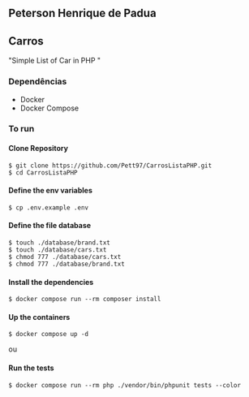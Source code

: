 ## Peterson Henrique de Padua

## Carros

"Simple List of Car in PHP
"

### Dependências

- Docker
- Docker Compose

### To run

#### Clone Repository

```
$ git clone https://github.com/Pett97/CarrosListaPHP.git
$ cd CarrosListaPHP
```

#### Define the env variables

```
$ cp .env.example .env
```

#### Define the file database

```
$ touch ./database/brand.txt
$ touch ./database/cars.txt
$ chmod 777 ./database/cars.txt
$ chmod 777 ./database/brand.txt
```

#### Install the dependencies

```
$ docker compose run --rm composer install
```

#### Up the containers

```
$ docker compose up -d
```
ou


#### Run the tests

```
$ docker compose run --rm php ./vendor/bin/phpunit tests --color
```


